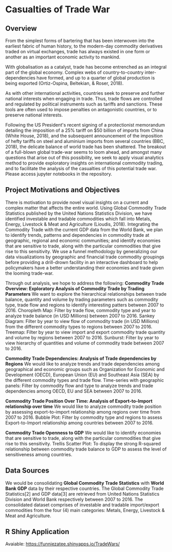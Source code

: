 # Casualties of Trade War
## Overview
From the simplest forms of bartering that has been interwoven into the earliest fabric of human history, to the modern-day commodity derivatives traded on virtual exchanges, trade has always existed in one form or another as an important economic activity to mankind.

With globalisation as a catalyst, trade has become entrenched as an integral part of the global economy. Complex webs of country-to-country inter-dependencies have formed, and up to a quarter of global production is being exported (Ortiz-Ospina, Beltekian, & Roser, 2018).

As with other international activities, countries seek to preserve and further national interests when engaging in trade. Thus, trade flows are controlled and regulated by political instruments such as tariffs and sanctions. These tools are often used to impose penalties on antagonistic countries, or to preserve national interests.

Following the US President's recent signing of a protectionist memorandum detailing the imposition of a 25% tariff on $50 billion of imports from China (White House, 2018), and the subsequent announcement of the imposition of hefty tariffs on steel and aluminium imports from several countries (BBC, 2018), the delicate balance of world trade has been shattered. The breakout of a full-blown global trade-war seems to loom ahead, and amongst many questions that arise out of this possibility, we seek to apply visual analytics method to provide exploratory insights on international commodity trading, and to facilitate the analysis of the casualties of this potential trade war.
Please access jupyter notebooks in the repository.

## Project Motivations and Objectives
There is motivation to provide novel visual insights on a current and complex matter that affects the entire world. Using Global Commodity Trade Statistics published by the United Nations Statistics Division, we have identified investable and tradable commodities which fall into Metals, Energy, Livestock & Meat and Agriculture (Lioudis, 2018). Integrating the Commodity Trade with the current GDP data from the World Bank, we plan to identify trends, patterns and dependencies in commodity trade at geographic, regional and economic communities; and identify economies that are sensitive to trade, along with the particular commodities that give rise to this sensitivity. We use a funnel methodology by generalizing our data visualizations by geographic and financial trade commodity groupings before providing a drill-drown facility in an interactive dashboard to help policymakers have a better understanding their economies and trade given the looming trade-war.

Through out analysis, we hope to address the following:
__Commodity Trade Overview: Exploratory Analysis of Commodity Trade by Trading Parameters__
We want to explore the hierarchical relationships between trade balance, quantity and volume by trading parameters such as commodity type, trade flow and regions to identify interesting patters between 2007 to 2016.
Choropleth Map: Filter by trade flow, commodity type and year to analyze trade balance (in USD Millions) between 2007 to 2016.
Sankey Diagram: Filter by year to view flow of commodity trade (in USD Millions) from the different commodity types to regions between 2007 to 2016.
Treemap: Filter by year to view import and export commodity trade quantity and volume by regions between 2007 to 2016.
Sunburst: Filter by year to view hierarchy of quantities and volume of commodity trade between 2007 to 2016.

__Commodity Trade Dependencies: Analysis of Trade dependencies by Regions__
We would like to analyze trends and trade dependencies among geographical and economic groups such as Organization for Economic and Development (OECD), European Union (EU) and Southeast Asia (SEA) by the different commodity types and trade flow.
Time-series with geographic panels: Filter by commodity flow and type to analyze trends and trade dependencies among OECD, EU and SEA between 2007 to 2016.

__Commodity Trade Position Over Time: Analysis of Export-to-Import relationship over time__
We would like to analyze commodity trade position by assessing export-to-import relationship among regions over time from 2007 to 2016.
Bubble Plot: Filter by commodity type and regions to assess Export-to-Import relationship among countries between 2007 to 2016.

__Commodity Trade Openness to GDP__
We would like to identify economies that are sensitive to trade, along with the particular commodities that give rise to this sensitivity.
Trellis Scatter Plot: To display the strong R-squared relationship between commodity trade balance to GDP to assess the level of sensitiveness among countries.

## Data Sources
We would be consolidating __Global Commodity Trade Statistics__ with __World Bank GDP__ data by their respective countries. The Global Commodity Trade Statistics[2] and GDP data[3] are retrieved from United Nations Statistics Division and World Bank respectively between 2007 to 2016. The consolidated dataset comprises of investable and tradable import/export commodities from the four (4) main categories: Metals, Energy, Livestock & Meat and Agriculture.

## R Shiny Application
Avaiable: https://funniezatee.shinyapps.io/TradeWars/
